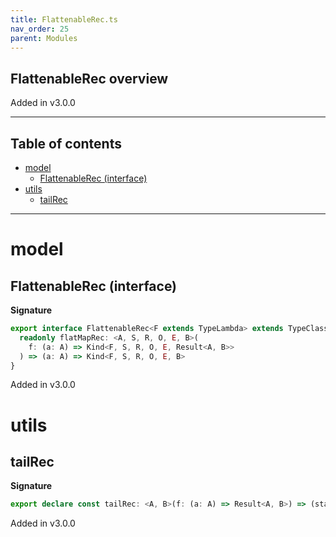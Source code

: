 ```yaml
---
title: FlattenableRec.ts
nav_order: 25
parent: Modules
---
```


## FlattenableRec overview

Added in v3.0.0

---

<h2 class="text-delta">Table of contents</h2>

- [model](#model)
  - [FlattenableRec (interface)](#flattenablerec-interface)
- [utils](#utils)
  - [tailRec](#tailrec)

---

# model

## FlattenableRec (interface)

**Signature**

```ts
export interface FlattenableRec<F extends TypeLambda> extends TypeClass<F> {
  readonly flatMapRec: <A, S, R, O, E, B>(
    f: (a: A) => Kind<F, S, R, O, E, Result<A, B>>
  ) => (a: A) => Kind<F, S, R, O, E, B>
}
```

Added in v3.0.0

# utils

## tailRec

**Signature**

```ts
export declare const tailRec: <A, B>(f: (a: A) => Result<A, B>) => (startWith: A) => B
```

Added in v3.0.0
